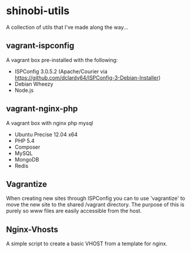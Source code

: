 # shinobi-utils

A collection of utils that I've made along the way...

## vagrant-ispconfig

A vagrant box pre-installed with the following:

- ISPConfig 3.0.5.2 (Apache/Courier via https://github.com/dclardy64/ISPConfig-3-Debian-Installer)
- Debian Wheezy
- Node.js

## vagrant-nginx-php

A vagrant box with nginx php mysql

- Ubuntu Precise 12.04 x64
- PHP 5.4
- Composer
- MySQL
- MongoDB
- Redis

## Vagrantize

When creating new sites through ISPConfig you can to use 'vagrantize' to move the new site to the shared /vagrant directory.
The purpose of this is purely so www files are easily accessible from the host.

## Nginx-Vhosts

A simple script to create a basic VHOST from a template for nginx.
